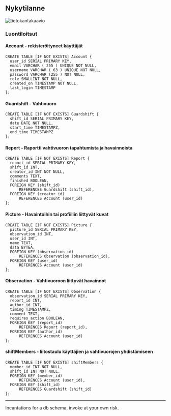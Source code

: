 ## Nykytilanne
![tietokantakaavio](../application/static/kaavio.png)



### Luontiloitsut
#### Account - rekisteröityneet käyttäjät
```
CREATE TABLE [IF NOT EXISTS] Account {
  user_id SERIAL PRIMARY KEY,
  email VARCHAR ( 255 ) UNIQUE NOT NULL,
  username VARCHAR ( 63 ) UNIQUE NOT NULL,
  password VARCHAR (255 ) NOT NULL,
  role SMALLINT NOT NULL,
  created_on TIMESTAMP NOT NULL,
  last_login TIMESTAMP
};
```
#### Guardshift - Vahtivuoro
```
CREATE TABLE [IF NOT EXISTS] Guardshift {
  shift_id SERIAL PRIMARY KEY,
  date DATE NOT NULL,
  start_time TIMESTAMPZ,
  end_time TIMESTAMPZ
};
```
#### Report - Raportti vahtivuoron tapahtumista ja havainnoista
```
CREATE TABLE [IF NOT EXISTS] Report {
  report_id SERIAL PRIMARY KEY,
  shift_id INT,
  creator_id INT NOT NULL,
  comments TEXT,
  finished BOOLEAN,
  FOREIGN KEY (shift_id)
      REFERENCES Guardshift (shift_id),
  FOREIGN KEY (creator_id)
      REFERENCES Account (user_id)
};
```
#### Picture - Havaintoihin tai profiiliin liittyvät kuvat
```
CREATE TABLE [IF NOT EXISTS] Picture {
  picture_id SERIAL PRIMARY KEY,
  observation_id INT,
  user_id INT,
  name TEXT,
  data BYTEA,
  FOREIGN KEY (observation_id)
      REFERENCES Observation (observation_id),
  FOREIGN KEY (user_id)
      REFERENCES Account (user_id)
};
```
#### Observation - Vahtivuoroon liittyvät havainnot
```
CREATE TABLE [IF NOT EXISTS] Observation {
  observation_id SERIAL PRIMARY KEY,
  report_id INT,
  author_id INT,
  timing TIMESTAMPZ,
  comment TEXT,
  requires_action BOOLEAN,
  FOREIGN KEY (report_id)
      REFERENCES Report (report_id),
  FOREIGN KEY (author_id)
      REFERENCES Account (user_id)
};
```
#### shiftMembers - liitostaulu käyttäjien ja vahtivuorojen yhdistämiseen
```
CREATE TABLE [IF NOT EXISTS] shiftMembers {
  member_id INT NOT NULL,
  shift_id INT NOT NULL,
  FOREIGN KEY (member_id)
      REFERENCES Account (user_id),
  FOREIGN KEY (shift_id)
      REFERENCES Guardshift (shift_id)
};
```
___
Incantations for a db schema, invoke at your own risk. 

